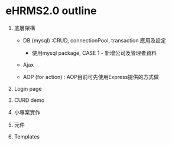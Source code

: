 eHRMS2.0 outline
================

1.  底層架構

    -   DB (mysql) :CRUD, connectionPool, transaction 應用及設定
    
        -   使用mysql package, CASE 1 - 新增公司及管理者資料
    
    -   Ajax
    
    -   AOP (for action) : AOP目前可先使用Express提供的方式做

2.  Login page

3.  CURD demo

4.  小專案實作

5.  元件

6.  Templates
